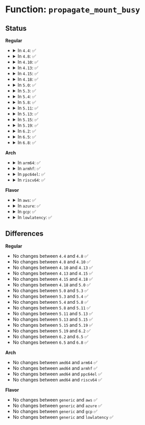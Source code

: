 # Function: <code>propagate_mount_busy</code>

## Status
<b>Regular</b>
<ul>
<li>
<details>
<summary>In <code>4.4</code>: ✅</summary>

```c
int propagate_mount_busy(struct mount *mnt, int refcnt);
```

**Collision:** Unique Global

**Inline:** No

**Transformation:** False

**Instances:**

```
In fs/pnode.c (ffffffff8123d1f0)
Location: fs/pnode.c:337
Inline: False
Direct callers:
  - fs/namespace.c:may_umount
  - fs/namespace.c:mark_mounts_for_expiry
  - fs/namespace.c:do_umount
  - fs/namespace.c:do_umount
```
**Symbols:**

```
ffffffff8123d1f0-ffffffff8123d309: propagate_mount_busy (STB_GLOBAL)
```
</details>
</li>
<li>
<details>
<summary>In <code>4.8</code>: ✅</summary>

```c
int propagate_mount_busy(struct mount *mnt, int refcnt);
```

**Collision:** Unique Global

**Inline:** No

**Transformation:** False

**Instances:**

```
In fs/pnode.c (ffffffff812652c0)
Location: fs/pnode.c:345
Inline: False
Direct callers:
  - fs/namespace.c:mark_mounts_for_expiry
  - fs/namespace.c:do_umount
  - fs/namespace.c:do_umount
  - fs/namespace.c:may_umount
```
**Symbols:**

```
ffffffff812652c0-ffffffff812653df: propagate_mount_busy (STB_GLOBAL)
```
</details>
</li>
<li>
<details>
<summary>In <code>4.10</code>: ✅</summary>

```c
int propagate_mount_busy(struct mount *mnt, int refcnt);
```

**Collision:** Unique Global

**Inline:** No

**Transformation:** False

**Instances:**

```
In fs/pnode.c (ffffffff812786f0)
Location: fs/pnode.c:358
Inline: False
Direct callers:
  - fs/namespace.c:mark_mounts_for_expiry
  - fs/namespace.c:do_umount
  - fs/namespace.c:do_umount
  - fs/namespace.c:may_umount
```
**Symbols:**

```
ffffffff812786f0-ffffffff81278856: propagate_mount_busy (STB_GLOBAL)
```
</details>
</li>
<li>
<details>
<summary>In <code>4.13</code>: ✅</summary>

```c
int propagate_mount_busy(struct mount *mnt, int refcnt);
```

**Collision:** Unique Global

**Inline:** No

**Transformation:** False

**Instances:**

```
In fs/pnode.c (ffffffff81285a20)
Location: fs/pnode.c:376
Inline: False
Direct callers:
  - fs/namespace.c:mark_mounts_for_expiry
  - fs/namespace.c:do_umount
  - fs/namespace.c:do_umount
  - fs/namespace.c:may_umount
```
**Symbols:**

```
ffffffff81285a20-ffffffff81285b88: propagate_mount_busy (STB_GLOBAL)
```
</details>
</li>
<li>
<details>
<summary>In <code>4.15</code>: ✅</summary>

```c
int propagate_mount_busy(struct mount *mnt, int refcnt);
```

**Collision:** Unique Global

**Inline:** No

**Transformation:** False

**Instances:**

```
In fs/pnode.c (ffffffff812a84a0)
Location: fs/pnode.c:376
Inline: False
Direct callers:
  - fs/namespace.c:mark_mounts_for_expiry
  - fs/namespace.c:do_umount
  - fs/namespace.c:do_umount
  - fs/namespace.c:may_umount
```
**Symbols:**

```
ffffffff812a84a0-ffffffff812a8608: propagate_mount_busy (STB_GLOBAL)
```
</details>
</li>
<li>
<details>
<summary>In <code>4.18</code>: ✅</summary>

```c
int propagate_mount_busy(struct mount *mnt, int refcnt);
```

**Collision:** Unique Global

**Inline:** No

**Transformation:** False

**Instances:**

```
In fs/pnode.c (ffffffff812cf040)
Location: fs/pnode.c:376
Inline: False
Direct callers:
  - fs/namespace.c:mark_mounts_for_expiry
  - fs/namespace.c:ksys_umount
  - fs/namespace.c:ksys_umount
  - fs/namespace.c:may_umount
```
**Symbols:**

```
ffffffff812cf040-ffffffff812cf197: propagate_mount_busy (STB_GLOBAL)
```
</details>
</li>
<li>
<details>
<summary>In <code>5.0</code>: ✅</summary>

```c
int propagate_mount_busy(struct mount *mnt, int refcnt);
```

**Collision:** Unique Global

**Inline:** No

**Transformation:** False

**Instances:**

```
In fs/pnode.c (ffffffff812e43b0)
Location: fs/pnode.c:377
Inline: False
Direct callers:
  - fs/namespace.c:mark_mounts_for_expiry
  - fs/namespace.c:ksys_umount
  - fs/namespace.c:ksys_umount
  - fs/namespace.c:may_umount
```
**Symbols:**

```
ffffffff812e43b0-ffffffff812e4507: propagate_mount_busy (STB_GLOBAL)
```
</details>
</li>
<li>
<details>
<summary>In <code>5.3</code>: ✅</summary>

```c
int propagate_mount_busy(struct mount *mnt, int refcnt);
```

**Collision:** Unique Global

**Inline:** No

**Transformation:** False

**Instances:**

```
In fs/pnode.c (ffffffff81302ba0)
Location: fs/pnode.c:370
Inline: False
Direct callers:
  - fs/namespace.c:mark_mounts_for_expiry
  - fs/namespace.c:ksys_umount
  - fs/namespace.c:ksys_umount
  - fs/namespace.c:may_umount
```
**Symbols:**

```
ffffffff81302ba0-ffffffff81302cfe: propagate_mount_busy (STB_GLOBAL)
```
</details>
</li>
<li>
<details>
<summary>In <code>5.4</code>: ✅</summary>

```c
int propagate_mount_busy(struct mount *mnt, int refcnt);
```

**Collision:** Unique Global

**Inline:** No

**Transformation:** False

**Instances:**

```
In fs/pnode.c (ffffffff81315c20)
Location: fs/pnode.c:370
Inline: False
Direct callers:
  - fs/namespace.c:mark_mounts_for_expiry
  - fs/namespace.c:ksys_umount
  - fs/namespace.c:ksys_umount
  - fs/namespace.c:may_umount
```
**Symbols:**

```
ffffffff81315c20-ffffffff81315d7e: propagate_mount_busy (STB_GLOBAL)
```
</details>
</li>
<li>
<details>
<summary>In <code>5.8</code>: ✅</summary>

```c
int propagate_mount_busy(struct mount *mnt, int refcnt);
```

**Collision:** Unique Global

**Inline:** No

**Transformation:** False

**Instances:**

```
In fs/pnode.c (ffffffff8134f5f0)
Location: fs/pnode.c:369
Inline: False
Direct callers:
  - fs/namespace.c:shrink_submounts
  - fs/namespace.c:mark_mounts_for_expiry
  - fs/namespace.c:do_umount
  - fs/namespace.c:may_umount
```
**Symbols:**

```
ffffffff8134f5f0-ffffffff8134f788: propagate_mount_busy (STB_GLOBAL)
```
</details>
</li>
<li>
<details>
<summary>In <code>5.11</code>: ✅</summary>

```c
int propagate_mount_busy(struct mount *mnt, int refcnt);
```

**Collision:** Unique Global

**Inline:** No

**Transformation:** False

**Instances:**

```
In fs/pnode.c (ffffffff8135c4b0)
Location: fs/pnode.c:369
Inline: False
Direct callers:
  - fs/namespace.c:shrink_submounts
  - fs/namespace.c:mark_mounts_for_expiry
  - fs/namespace.c:do_umount
  - fs/namespace.c:may_umount
```
**Symbols:**

```
ffffffff8135c4b0-ffffffff8135c5a0: propagate_mount_busy (STB_GLOBAL)
```
</details>
</li>
<li>
<details>
<summary>In <code>5.13</code>: ✅</summary>

```c
int propagate_mount_busy(struct mount *mnt, int refcnt);
```

**Collision:** Unique Global

**Inline:** No

**Transformation:** False

**Instances:**

```
In fs/pnode.c (ffffffff81362f70)
Location: fs/pnode.c:369
Inline: False
Direct callers:
  - fs/namespace.c:mark_mounts_for_expiry
  - fs/namespace.c:do_umount
  - fs/namespace.c:do_umount
  - fs/namespace.c:may_umount
```
**Symbols:**

```
ffffffff81362f70-ffffffff81363060: propagate_mount_busy (STB_GLOBAL)
```
</details>
</li>
<li>
<details>
<summary>In <code>5.15</code>: ✅</summary>

```c
int propagate_mount_busy(struct mount *mnt, int refcnt);
```

**Collision:** Unique Global

**Inline:** No

**Transformation:** False

**Instances:**

```
In fs/pnode.c (ffffffff813b1770)
Location: fs/pnode.c:369
Inline: False
Direct callers:
  - fs/namespace.c:mark_mounts_for_expiry
  - fs/namespace.c:do_umount
  - fs/namespace.c:do_umount
  - fs/namespace.c:may_umount
```
**Symbols:**

```
ffffffff813b1770-ffffffff813b1860: propagate_mount_busy (STB_GLOBAL)
```
</details>
</li>
<li>
<details>
<summary>In <code>5.19</code>: ✅</summary>

```c
int propagate_mount_busy(struct mount *mnt, int refcnt);
```

**Collision:** Unique Global

**Inline:** No

**Transformation:** False

**Instances:**

```
In fs/pnode.c (ffffffff81436700)
Location: fs/pnode.c:369
Inline: False
Direct callers:
  - fs/namespace.c:mark_mounts_for_expiry
  - fs/namespace.c:do_umount
  - fs/namespace.c:do_umount
  - fs/namespace.c:may_umount
```
**Symbols:**

```
ffffffff81436700-ffffffff814367f9: propagate_mount_busy (STB_GLOBAL)
```
</details>
</li>
<li>
<details>
<summary>In <code>6.2</code>: ✅</summary>

```c
int propagate_mount_busy(struct mount *mnt, int refcnt);
```

**Collision:** Unique Global

**Inline:** No

**Transformation:** False

**Instances:**

```
In fs/pnode.c (ffffffff814c4740)
Location: fs/pnode.c:369
Inline: False
Direct callers:
  - fs/namespace.c:mark_mounts_for_expiry
  - fs/namespace.c:do_umount
  - fs/namespace.c:do_umount
  - fs/namespace.c:may_umount
```
**Symbols:**

```
ffffffff814c4740-ffffffff814c4839: propagate_mount_busy (STB_GLOBAL)
```
</details>
</li>
<li>
<details>
<summary>In <code>6.5</code>: ✅</summary>

```c
int propagate_mount_busy(struct mount *mnt, int refcnt);
```

**Collision:** Unique Global

**Inline:** No

**Transformation:** False

**Instances:**

```
In fs/pnode.c (ffffffff814f9bc0)
Location: fs/pnode.c:407
Inline: False
Direct callers:
  - fs/namespace.c:mark_mounts_for_expiry
  - fs/namespace.c:do_umount
  - fs/namespace.c:do_umount
  - fs/namespace.c:may_umount
```
**Symbols:**

```
ffffffff814f9bc0-ffffffff814f9cb9: propagate_mount_busy (STB_GLOBAL)
```
</details>
</li>
<li>
<details>
<summary>In <code>6.8</code>: ✅</summary>

```c
int propagate_mount_busy(struct mount *mnt, int refcnt);
```

**Collision:** Unique Global

**Inline:** No

**Transformation:** False

**Instances:**

```
In fs/pnode.c (ffffffff8152e420)
Location: fs/pnode.c:407
Inline: False
Direct callers:
  - fs/namespace.c:mark_mounts_for_expiry
  - fs/namespace.c:do_umount
  - fs/namespace.c:do_umount
  - fs/namespace.c:may_umount
```
**Symbols:**

```
ffffffff8152e420-ffffffff8152e519: propagate_mount_busy (STB_GLOBAL)
```
</details>
</li>
</ul>
<b>Arch</b>
<ul>
<li>
<details>
<summary>In <code>arm64</code>: ✅</summary>

```c
int propagate_mount_busy(struct mount *mnt, int refcnt);
```

**Collision:** Unique Global

**Inline:** No

**Transformation:** False

**Instances:**

```
In fs/pnode.c (ffff8000103cc668)
Location: fs/pnode.c:370
Inline: False
Direct callers:
  - fs/namespace.c:mark_mounts_for_expiry
  - fs/namespace.c:ksys_umount
  - fs/namespace.c:ksys_umount
  - fs/namespace.c:may_umount
```
**Symbols:**

```
ffff8000103cc668-ffff8000103cc7c4: propagate_mount_busy (STB_GLOBAL)
```
</details>
</li>
<li>
<details>
<summary>In <code>armhf</code>: ✅</summary>

```c
int propagate_mount_busy(struct mount *mnt, int refcnt);
```

**Collision:** Unique Global

**Inline:** No

**Transformation:** False

**Instances:**

```
In fs/pnode.c (c05a81ec)
Location: fs/pnode.c:370
Inline: False
Direct callers:
  - fs/namespace.c:mark_mounts_for_expiry
  - fs/namespace.c:do_umount
  - fs/namespace.c:do_umount
  - fs/namespace.c:may_umount
```
**Symbols:**

```
c05a81ec-c05a8350: propagate_mount_busy (STB_GLOBAL)
```
</details>
</li>
<li>
<details>
<summary>In <code>ppc64el</code>: ✅</summary>

```c
int propagate_mount_busy(struct mount *mnt, int refcnt);
```

**Collision:** Unique Global

**Inline:** No

**Transformation:** False

**Instances:**

```
In fs/pnode.c (c0000000004cddc0)
Location: fs/pnode.c:370
Inline: False
Direct callers:
  - fs/namespace.c:mark_mounts_for_expiry
  - fs/namespace.c:ksys_umount
  - fs/namespace.c:ksys_umount
  - fs/namespace.c:may_umount
```
**Symbols:**

```
c0000000004cddc0-c0000000004cdfc8: propagate_mount_busy (STB_GLOBAL)
```
</details>
</li>
<li>
<details>
<summary>In <code>riscv64</code>: ✅</summary>

```c
int propagate_mount_busy(struct mount *mnt, int refcnt);
```

**Collision:** Unique Global

**Inline:** No

**Transformation:** False

**Instances:**

```
In fs/pnode.c (ffffffe000289b5e)
Location: fs/pnode.c:370
Inline: False
Direct callers:
  - fs/namespace.c:mark_mounts_for_expiry
  - fs/namespace.c:ksys_umount
  - fs/namespace.c:ksys_umount
  - fs/namespace.c:may_umount
```
**Symbols:**

```
ffffffe000289b5e-ffffffe000289c78: propagate_mount_busy (STB_GLOBAL)
```
</details>
</li>
</ul>
<b>Flavor</b>
<ul>
<li>
<details>
<summary>In <code>aws</code>: ✅</summary>

```c
int propagate_mount_busy(struct mount *mnt, int refcnt);
```

**Collision:** Unique Global

**Inline:** No

**Transformation:** False

**Instances:**

```
In fs/pnode.c (ffffffff8130e200)
Location: fs/pnode.c:370
Inline: False
Direct callers:
  - fs/namespace.c:mark_mounts_for_expiry
  - fs/namespace.c:ksys_umount
  - fs/namespace.c:ksys_umount
  - fs/namespace.c:may_umount
```
**Symbols:**

```
ffffffff8130e200-ffffffff8130e35e: propagate_mount_busy (STB_GLOBAL)
```
</details>
</li>
<li>
<details>
<summary>In <code>azure</code>: ✅</summary>

```c
int propagate_mount_busy(struct mount *mnt, int refcnt);
```

**Collision:** Unique Global

**Inline:** No

**Transformation:** False

**Instances:**

```
In fs/pnode.c (ffffffff812fee10)
Location: fs/pnode.c:370
Inline: False
Direct callers:
  - fs/namespace.c:mark_mounts_for_expiry
  - fs/namespace.c:ksys_umount
  - fs/namespace.c:ksys_umount
  - fs/namespace.c:may_umount
```
**Symbols:**

```
ffffffff812fee10-ffffffff812fef6e: propagate_mount_busy (STB_GLOBAL)
```
</details>
</li>
<li>
<details>
<summary>In <code>gcp</code>: ✅</summary>

```c
int propagate_mount_busy(struct mount *mnt, int refcnt);
```

**Collision:** Unique Global

**Inline:** No

**Transformation:** False

**Instances:**

```
In fs/pnode.c (ffffffff8130bff0)
Location: fs/pnode.c:370
Inline: False
Direct callers:
  - fs/namespace.c:mark_mounts_for_expiry
  - fs/namespace.c:ksys_umount
  - fs/namespace.c:ksys_umount
  - fs/namespace.c:may_umount
```
**Symbols:**

```
ffffffff8130bff0-ffffffff8130c14e: propagate_mount_busy (STB_GLOBAL)
```
</details>
</li>
<li>
<details>
<summary>In <code>lowlatency</code>: ✅</summary>

```c
int propagate_mount_busy(struct mount *mnt, int refcnt);
```

**Collision:** Unique Global

**Inline:** No

**Transformation:** False

**Instances:**

```
In fs/pnode.c (ffffffff8131d820)
Location: fs/pnode.c:370
Inline: False
Direct callers:
  - fs/namespace.c:mark_mounts_for_expiry
  - fs/namespace.c:ksys_umount
  - fs/namespace.c:ksys_umount
  - fs/namespace.c:may_umount
```
**Symbols:**

```
ffffffff8131d820-ffffffff8131d97e: propagate_mount_busy (STB_GLOBAL)
```
</details>
</li>
</ul>

## Differences
<b>Regular</b>
<ul>
<li>
No changes between <code>4.4</code> and <code>4.8</code> ✅
</li>
<li>
No changes between <code>4.8</code> and <code>4.10</code> ✅
</li>
<li>
No changes between <code>4.10</code> and <code>4.13</code> ✅
</li>
<li>
No changes between <code>4.13</code> and <code>4.15</code> ✅
</li>
<li>
No changes between <code>4.15</code> and <code>4.18</code> ✅
</li>
<li>
No changes between <code>4.18</code> and <code>5.0</code> ✅
</li>
<li>
No changes between <code>5.0</code> and <code>5.3</code> ✅
</li>
<li>
No changes between <code>5.3</code> and <code>5.4</code> ✅
</li>
<li>
No changes between <code>5.4</code> and <code>5.8</code> ✅
</li>
<li>
No changes between <code>5.8</code> and <code>5.11</code> ✅
</li>
<li>
No changes between <code>5.11</code> and <code>5.13</code> ✅
</li>
<li>
No changes between <code>5.13</code> and <code>5.15</code> ✅
</li>
<li>
No changes between <code>5.15</code> and <code>5.19</code> ✅
</li>
<li>
No changes between <code>5.19</code> and <code>6.2</code> ✅
</li>
<li>
No changes between <code>6.2</code> and <code>6.5</code> ✅
</li>
<li>
No changes between <code>6.5</code> and <code>6.8</code> ✅
</li>
</ul>
<b>Arch</b>
<ul>
<li>
No changes between <code>amd64</code> and <code>arm64</code> ✅
</li>
<li>
No changes between <code>amd64</code> and <code>armhf</code> ✅
</li>
<li>
No changes between <code>amd64</code> and <code>ppc64el</code> ✅
</li>
<li>
No changes between <code>amd64</code> and <code>riscv64</code> ✅
</li>
</ul>
<b>Flavor</b>
<ul>
<li>
No changes between <code>generic</code> and <code>aws</code> ✅
</li>
<li>
No changes between <code>generic</code> and <code>azure</code> ✅
</li>
<li>
No changes between <code>generic</code> and <code>gcp</code> ✅
</li>
<li>
No changes between <code>generic</code> and <code>lowlatency</code> ✅
</li>
</ul>
